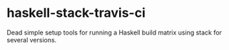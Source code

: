 # haskell-stack-travis-ci
Dead simple setup tools for running a Haskell build matrix using stack for several versions.
